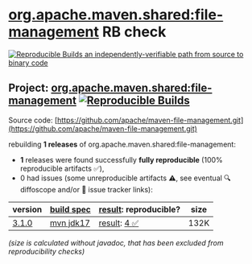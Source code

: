 [org.apache.maven.shared:file-management](https://central.sonatype.com/artifact/org.apache.maven.shared/file-management/versions) RB check
=======

[![Reproducible Builds](https://reproducible-builds.org/images/logos/rb.svg) an independently-verifiable path from source to binary code](https://reproducible-builds.org/)

## Project: [org.apache.maven.shared:file-management](https://central.sonatype.com/artifact/org.apache.maven.shared/file-management/versions) [![Reproducible Builds](https://img.shields.io/endpoint?url=https://raw.githubusercontent.com/jvm-repo-rebuild/reproducible-central/master/content/org/apache/maven/shared/file-management/badge.json)](https://github.com/jvm-repo-rebuild/reproducible-central/blob/master/content/org/apache/maven/shared/file-management/README.md)

Source code: [https://github.com/apache/maven-file-management.git](https://github.com/apache/maven-file-management.git)

rebuilding **1 releases** of org.apache.maven.shared:file-management:
- **1** releases were found successfully **fully reproducible** (100% reproducible artifacts :white_check_mark:),
- 0 had issues (some unreproducible artifacts :warning:, see eventual :mag: diffoscope and/or :memo: issue tracker links):

| version | [build spec](/BUILDSPEC.md) | [result](https://reproducible-builds.org/docs/jvm/): reproducible? | size |
| -- | --------- | ------ | -- |
| [3.1.0](https://central.sonatype.com/artifact/org.apache.maven.shared/file-management/3.1.0/pom) | [mvn jdk17](file-management-3.1.0.buildspec) | [result](file-management-3.1.0.buildinfo): [4 :white_check_mark: ](file-management-3.1.0.buildcompare) | 132K |

<i>(size is calculated without javadoc, that has been excluded from reproducibility checks)</i>
